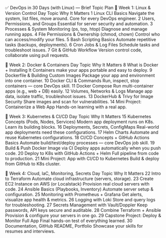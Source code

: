 ✅ DevOps in 30 Days (with Linux) — Brief Topic Plan
🔹 Week 1: Linux & Version Control
Day	Topic	Why It Matters
1	Linux CLI Basics	Navigate the system, list files, move around. Core for every DevOps engineer.
2	Users, Permissions, and Groups	Essential for server security and automation.
3	Processes & System Monitoring (ps, top, htop)	Diagnose and manage running apps.
4	File Permissions & Ownership (chmod, chown)	Control who can access/modify your files.
5	Bash Scripting Basics	Automate repetitive tasks (backups, deployments).
6	Cron Jobs & Log Files	Schedule tasks and troubleshoot issues.
7	Git & GitHub Workflow	Version control code, collaborate using pull requests.

🔹 Week 2: Docker & Containers
Day	Topic	Why It Matters
8	What is Docker + Installing It	Containers make your apps portable and easy to deploy.
9	Dockerfile & Building Custom Images	Package your app and environment into one container.
10	Docker CLI & Commands	Run, inspect, stop containers — core DevOps skill.
11	Docker Compose	Run multi-container apps (e.g., web + DB) easily.
12	Volumes, Networks & Logs	Manage app data, isolate traffic, troubleshoot issues.
13	DockerHub & Trivy for Image Security	Share images and scan for vulnerabilities.
14	Mini Project: Containerize a Web App	Hands-on learning with a real app.

🔹 Week 3: Kubernetes & CI/CD
Day	Topic	Why It Matters
15	Kubernetes Concepts (Pods, Nodes, Services)	Modern app deployment runs on K8s. Learn its building blocks.
16	Deployments, Secrets, ConfigMaps	Real-world app deployments need these configurations.
17	Helm Charts	Automate and reuse Kubernetes configurations.
18	CI/CD Concepts + GitHub Actions Basics	Automate build/test/deploy processes — core DevOps job skill.
19	Build & Push Docker Image via CI	Deploy apps automatically when you push code.
20	Deploy to K8s with GitHub Actions + Helm	Full pipeline from code to production.
21	Mini Project: App with CI/CD to Kubernetes	Build & deploy from GitHub to K8s cluster.

🔹 Week 4: Cloud, IaC, Monitoring, Secrets
Day	Topic	Why It Matters
22	Intro to Terraform	Automate cloud infrastructure (servers, storage).
23	Create EC2 Instance on AWS (or Localstack)	Provision real cloud servers with code.
24	Ansible Basics (Playbooks, Inventory)	Automate server setup & configuration.
25	Monitoring with Prometheus + Grafana	Get alerts, visualize app health & metrics.
26	Logging with Loki	Store and query logs for troubleshooting.
27	Secrets Management with Vault/Doppler	Keep passwords, API keys secure and auditable.
28	Combine Terraform + Ansible	Provision & configure your servers in one go.
29	Capstone Project: Deploy & Monitor Full App	Final hands-on test of everything learned.
30	Documentation, GitHub README, Portfolio	Showcase your skills for resumes and interviews.
